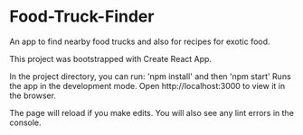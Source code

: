 # Food-Truck-Finder

An app to find nearby food trucks and also for recipes for exotic food.

This project was bootstrapped with Create React App.


In the project directory, you can run:
'npm install' and then 'npm start'
Runs the app in the development mode.
Open http://localhost:3000 to view it in the browser.

The page will reload if you make edits.
You will also see any lint errors in the console.


